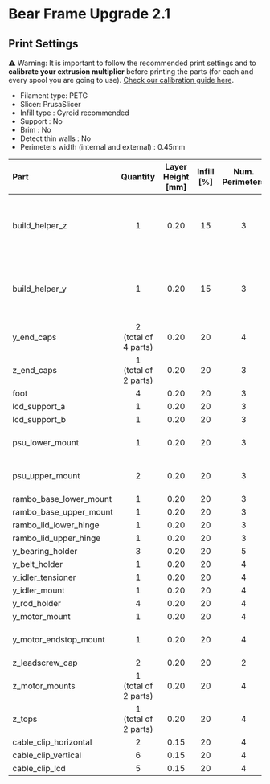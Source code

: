 # Bear Frame Upgrade 2.1


## Print Settings

:warning: Warning: It is important to follow the recommended print settings and to **calibrate your extrusion multiplier** before printing the parts (for each and every spool you are going to use). [Check our calibration guide here](https://guides.bear-lab.com/Guide/Extrusion+multiplier+and+filament+diameter/8).

* Filament type: PETG
* Slicer: PrusaSlicer
* Infill type : Gyroid recommended
* Support : No
* Brim : No
* Detect thin walls : No
* Perimeters width (internal and external) : 0.45mm


| Part | Quantity | Layer<br/>Height<br/>[mm] | Infill<br/>[%] | Num.<br/>Perimeters | Num.<br/>Top/Bottom<br/>Layers | Note |
|:----|:----:|:----:|:----:|:----:|:----:|:----|
| build_helper_z         | 1 | 0.20 | 15 | 3 | 5 | PLA is fine too<br/>:warning: Print a single build_helper_z and use it for all alignments |
| build_helper_y         | 1 | 0.20 | 15 | 3 | 5 | PLA is fine too<br/>:warning: Print a single build_helper_y and use it for all alignments |
| y_end_caps             | 2<br/>(total of 4 parts) | 0.20 | 20 | 4 | 5 | PLA is fine too |
| z_end_caps             | 1<br/>(total of 2 parts) | 0.20 | 20 | 3 | 5 | PLA is fine too |
| foot                   | 4 | 0.20 | 20 | 3 | 5 | PLA is fine too |
| lcd_support_a          | 1 | 0.20 | 20 | 3 | 5 | |
| lcd_support_b          | 1 | 0.20 | 20 | 3 | 5 | |
| psu_lower_mount        | 1 | 0.20 | 20 | 3 | 5 | same for black and silver versions |
| psu_upper_mount        | 2 | 0.20 | 20 | 3 | 5 | same for black and silver versions |
| rambo_base_lower_mount | 1 | 0.20 | 20 | 3 | 5 | |
| rambo_base_upper_mount | 1 | 0.20 | 20 | 3 | 5 | |
| rambo_lid_lower_hinge  | 1 | 0.20 | 20 | 3 | 5 | |
| rambo_lid_upper_hinge  | 1 | 0.20 | 20 | 3 | 5 | |
| y_bearing_holder       | 3 | 0.20 | 20 | 5 | 5 | |
| y_belt_holder          | 1 | 0.20 | 20 | 4 | 5 | |
| y_idler_tensioner      | 1 | 0.20 | 20 | 4 | 5 | |
| y_idler_mount          | 1 | 0.20 | 20 | 4 | 5 | |
| y_rod_holder           | 4 | 0.20 | 20 | 4 | 5 | |
| y_motor_mount          | 1 | 0.20 | 20 | 4 | 5 | |
| y_motor_endstop_mount  | 1 | 0.20 | 20 | 4 | 5 | Only for MK2S or MK2.5(S) |
| z_leadscrew_cap        | 2 | 0.20 | 20 | 2 | 5 | |
| z_motor_mounts         | 1<br/>(total of 2 parts) | 0.20 | 20 | 4 | 5 | |
| z_tops                 | 1<br/>(total of 2 parts) | 0.20 | 20 | 4 | 5 | |
| cable_clip_horizontal  | 2 | 0.15 | 20 | 4 | 5 | |
| cable_clip_vertical    | 6 | 0.15 | 20 | 4 | 5 | |
| cable_clip_lcd         | 5 | 0.15 | 20 | 4 | 5 | |
